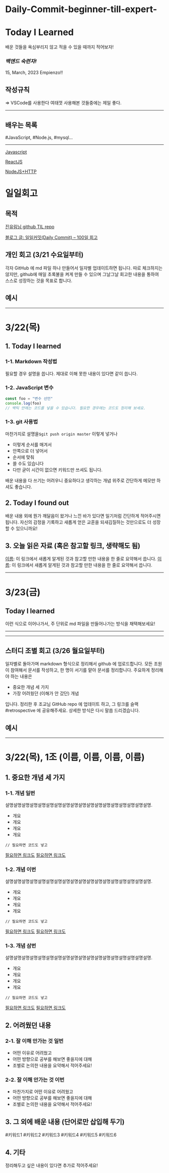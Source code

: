# Daily-Commit-beginner-till-expert-
# Today I Learned 

배운 것들을 욕심부리지 않고 적을 수 있을 때까지 적어보자!
### ***백엔드** 숙련자!*

15, March, 2023 Empienzo!!


## 작성규칙

=> VSCode를 사용한다 여태껏 사용해본 것들중에는 제일 좋다.

---

## 배우는 목록

 #JavaScript, #Node.js, #mysql...

---

[Javascript](./FDS5주차/prepareForExam0425.md)

[ReactJS](./ReactJS/ReactJS.md)

[NodeJS+HTTP](./FDS9주차/Nodejs+Http.md)

# 일일회고

## 목적
[진유림님 github TIL repo](https://github.com/milooy/TIL)

[블로그 글: 일일커밋(Daily Commit) – 100일 회고](https://milooy.wordpress.com/2015/10/08/daily-commit/)

## 개인 회고 (3/21 수요일부터)
각자 GitHub 에 md 파일 하나 만들어서 일자별 업데이트하면 됩니다. 따로 체크하지는 않지만, github에 매일 초록불을 켜게 만들 수 있으며 그날그날 회고한 내용을 통하여 스스로 성장하는 것을 목표로 합니다.

## 예시
- - - -
# 3/22(목)

## 1. Today I learned

### 1-1. Markdown 작성법

필요할 경우 설명을 씁니다. 제대로 이해 못한 내용이 있다면 같이 씁니다. 

### 1-2. JavaScript 변수

```javascript
const foo = "변수 선언"
console.log(foo)
// 백틱 안에는 코드를 넣을 수 있습니다. 필요한 경우에는 코드도 정리해 보세요.
```

### 1-3. git 사용법

마찬가지로 설명을`$git push origin master` 이렇게 넣거나

* 이렇게 순서를 매겨서
* 안쪽으로 더 넣어서
* 순서에 맞춰
* 쓸 수도 있습니다
* 다만 굳이 시간이 없으면 키워드만 쓰셔도 됩니다.

배운 내용을 다 쓰기는 어려우니 중요하다고 생각하는 개념 위주로 간단하게 메모만 하셔도 좋습니다.

## 2. Today I found out

배운 내용 외에 뭔가 깨달음이 왔거나 느낀 바가 있다면 일기처럼 간단하게 적어주시면 됩니다. 자신의 감정을 기록하고 새롭게 얻은 교훈을 되새김질하는 것만으로도 더 성장할 수 있으니까요!

## 3. 오늘 읽은 자료 (혹은 참고할 링크, 생략해도 됨)
[이름](https://주소): 이 링크에서 새롭게 알게된 것과 참고할 만한 내용을 한 줄로 요약해서 씁니다.
[이름](https://주소): 이 링크에서 새롭게 알게된 것과 참고할 만한 내용을 한 줄로 요약해서 씁니다.

- - - -

# 3/23(금) 
## Today I learned
이런 식으로 이어나가서, 주 단위로 md 파일을 만들어나가는 방식을 채택해보세요!
- - - -

- - - -

## 스터디 조별 회고 (3/26 월요일부터)

일자별로 돌아가며 markdown 형식으로 정리해서 github 에 업로드합니다. 모든 조원이 참여해서 문서를 작성하고, 한 명이 서기를 맡아 문서를 정리합니다. 주요하게 정리해야 하는 내용은

* 중요한 개념 세 가지
* 가장 어려웠던 (이해가 안 갔던) 개념

입니다. 정리한 후 조교님 GitHub repo 에 업데이트 하고, 그 링크를 슬랙 #retrospective 에 공유해주세요. 상세한 방식은 다시 말씀 드리겠습니다.

## 예시
- - - -
# 3/22(목), 1조 (이름, 이름, 이름, 이름)
## 1. 중요한 개념 세 가지

### 1-1. 개념 일번

설명설명설명설명설명설명설명설명설명설명설명설명설명설명설명설명설명설명.

* 개요
* 개요
* 개요
* 개요

```
// 필요하면 코드도 넣고
```

[필요하면 링크도](https://)
[필요하면 링크도](https://)

### 1-2. 개념 이번

설명설명설명설명설명설명설명설명설명설명설명설명설명설명설명설명설명설명.

* 개요
* 개요
* 개요
* 개요

```
// 필요하면 코드도 넣고
```

[필요하면 링크도](https://)
[필요하면 링크도](https://)

### 1-3. 개념 삼번

설명설명설명설명설명설명설명설명설명설명설명설명설명설명설명설명설명설명.

* 개요
* 개요
* 개요
* 개요

```
// 필요하면 코드도 넣고
```

[필요하면 링크도](https://)
[필요하면 링크도](https://)

## 2. 어려웠던 내용

### 2-1. 잘 이해 안가는 것 일번

* 어떤 이유로 어려웠고
* 어떤 방향으로 공부를 해보면 좋을지에 대해
* 조별로 논의한 내용을 요약해서 적어주세요!

### 2-2. 잘 이해 안가는 것 이번

* 마찬가지로 어떤 이유로 어려웠고
* 어떤 방향으로 공부를 해보면 좋을지에 대해
* 조별로 논의한 내용을 요약해서 적어주세요!

## 3. 그 외에 배운 내용 (단어로만 삽입해 두기)

#키워드1 #키워드2 #키워드3 #키워드4 #키워드5 #키워드6

## 4. 기타
정리해두고 싶은 내용이 있다면 추가로 적어주세요!
